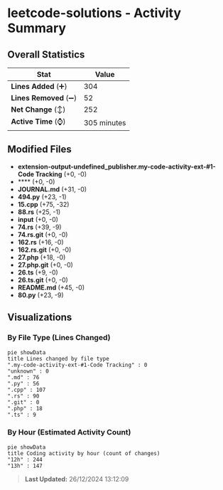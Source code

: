 # leetcode-solutions - Activity Summary 

## Overall Statistics

| Stat                   | Value                                                             |
| ---------------------- | ----------------------------------------------------------------- |
| **Lines Added** (➕)   | 304                                          |
| **Lines Removed** (➖) | 52                                        |
| **Net Change** (↕)    | 252                |
| **Active Time** (⌚)   | 305 minutes |


## Modified Files
- **extension-output-undefined_publisher.my-code-activity-ext-#1-Code Tracking** (+0, -0)
- **** (+0, -0)
- **JOURNAL.md** (+31, -0)
- **494.py** (+23, -1)
- **15.cpp** (+75, -32)
- **88.rs** (+25, -1)
- **input** (+0, -0)
- **74.rs** (+39, -9)
- **74.rs.git** (+0, -0)
- **162.rs** (+16, -0)
- **162.rs.git** (+0, -0)
- **27.php** (+18, -0)
- **27.php.git** (+0, -0)
- **26.ts** (+9, -0)
- **26.ts.git** (+0, -0)
- **README.md** (+45, -0)
- **80.py** (+23, -9)

## Visualizations

### By File Type (Lines Changed)

```mermaid
pie showData
title Lines changed by file type
".my-code-activity-ext-#1-Code Tracking" : 0
"unknown" : 0
".md" : 76
".py" : 56
".cpp" : 107
".rs" : 90
".git" : 0
".php" : 18
".ts" : 9
```

### By Hour (Estimated Activity Count)

```mermaid
pie showData
title Coding activity by hour (count of changes)
"12h" : 244
"13h" : 147
```


> **Last Updated:** 26/12/2024 13:12:09